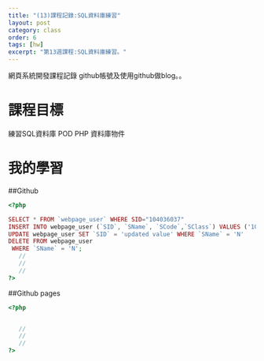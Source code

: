 ```yaml
---
title: "(13)課程記錄:SQL資料庫練習"
layout: post
category: class
order: 6
tags: [hw]
excerpt: "第13週課程:SQL資料庫練習。"
---
```

網頁系統開發課程記錄
github帳號及使用github做blog。。

# 課程目標
練習SQL資料庫
POD PHP 資料庫物件
# 我的學習


 
##Github



```php
<?php

SELECT * FROM `webpage_user` WHERE SID="104036037"
INSERT INTO webpage_user (`SID`, `SName`, `SCode`,`SClass`) VALUES ('106445444', '123','0000','W2')
UPDATE webpage_user SET `SID` = 'updated value' WHERE `SName` = 'N'
DELETE FROM webpage_user
 WHERE `SName` = 'N';
   //
   //
   //
?>
```
##Github pages

```php
<?php


   //
   //
   //
?>
```


[1]: https://github.com/        "GitHub"
[2]: https://pages.github.com/  "GitHub Pages"
[3]: https://jekyllrb.com/      "Jekyll"
[4]: http://markdown.tw         "Markdown文件"
[5]: http://dillinger.io/       "Dillinger"








